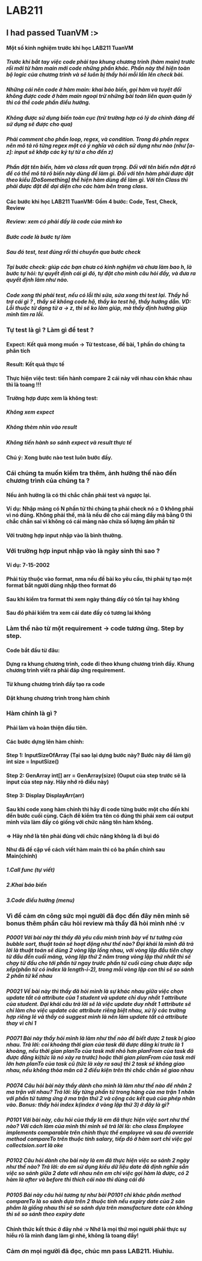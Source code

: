 # LAB211
<h2>I had passed TuanVM :></h2>
<h4>Một số kinh nghiệm trước khi học LAB211 TuanVM</h4>
<h5>Trước khi bắt tay việc code phải tạo khung chương trình (hàm main) trước rồi mới từ hàm main mới code những phần khác. Phần này thể hiện toàn bộ logic của chương trình và sẽ luôn bị thầy hỏi mỗi lần lên check bài.</h5>
<h5>Những cái nên code ở hàm main: khai báo biến, gọi hàm và tuyệt đối không được code ở hàm main ngoại trừ những bài toàn liên quan quản lý thì có thể code phần điều hướng.</h5>
<h5>Không được sử dụng biến toàn cục (trừ trường hợp có lý do chính đáng để sử dụng sẽ được cho qua)</h5>
<h5>Phải comment cho phần loop, regex, và condition. Trong đó phần regex nên mô tả rõ từng regex một có ý nghĩa và cách sử dụng như nào (như [a-z]: input sẽ khớp các ký tự từ a cho đến z)</h5>
<h5>Phần đặt tên biến, hàm và class rất quan trọng. Đối với tên biến nên đặt rõ để có thể mô tả rõ biến này dùng để làm gì. Đối với tên hàm phải được đặt theo kiểu [DoSomething] thể hiện hàm dùng để làm gì. Với tên Class thì phải được đặt để dại diện cho các hàm bên trong class.</h5>
<h4>Các bước khi học LAB211 TuanVM: Gồm 4 bước: Code, Test, Check, Review</h4>
<h5>Review: xem có phải đấy là code của mình ko</h5>
<h5>Bước code là bước tự làm</h5>
<h5>Sau đó test, test đúng rồi thì chuyển qua bước check</h5>
<h5>Tại bước check: giúp các bạn chưa có kinh nghiệm và chưa làm bao h, là bước tự hỏi: tự quyết định cái gì đó, tự đặt cho mình câu hỏi đấy, và đưa ra quyết định làm như nào.</h5>
<h5>Code xong thì phải test, nếu có lỗi thì sửa, sửa xong thì test lại. Thầy hỗ trợ cái gì ? , thầy sẽ không code hộ, thầy ko test hộ, thầy hướng dẫn. VD: Lỗi thuộc từ dạng từ a → z, thì sẽ ko làm giúp, mà thầy định hướng giúp mình tìm ra lỗi.</h5>
<h3>Tự test là gì ? Làm gì để test ?</h3>
<h4>Expect: Kết quả mong muốn → Từ testcase, đề bài, 1 phần do chúng ta phân tích</h4>
<h4>Result: Kết quả thực tế</h4>
<h4>Thực hiện việc test: tiến hành compare 2 cái này với nhau còn khác nhau thì là toang !!!</h4>
<h4>Trường hợp được xem là không test:</h4>
<h5>Không xem expect</h5>
<h5>Không thèm nhìn vào result</h5>
<h5>Không tiến hành so sánh expect và result thực tế
</h5>
<h4>Chú ý: Xong bước nào test luôn bước đấy.</h4>
<h3>Cái chúng ta muốn kiểm tra thêm, ảnh hưởng thế nào đến chương trình của chúng ta ?</h3>
<h4>Nếu ảnh hưởng là có thì chắc chắn phải test và ngược lại.</h4>
<h4>Ví dụ: Nhập mảng có N phần tử thì chúng ta phải check nó ≥ 0 không phải vì nó đúng. Không phải thế, mà là nếu để cho cái mảng đấy mà bằng 0 thì chắc chắn sai vì không có cái mảng nào chứa số lượng âm phần tử</h4>
<h4>Với trường hợp input nhập vào là bình thường.</h4>
<h3>Với trường hợp input nhập vào là ngày sinh thì sao ?</h3>
<h4>Ví dụ: 7-15-2002</h4>
<h4>Phải tùy thuộc vào format, nma nếu đề bài ko yêu cầu, thì phải tự tạo một format bắt người dùng nhập theo format đó</h4>
<h4>Sau khi kiểm tra format thì xem ngày tháng đấy có tồn tại hay không</h4>
<h4>Sau đó phải kiểm tra xem cái date đấy có tương lai không</h4>
<h3>Làm thế nào từ một requirement → code tương ứng. Step by step.</h3>
<h4>Code bắt đầu từ đâu:</h4>
<h4>Dựng ra khung chương trình, code đi theo khung chương trình đấy. Khung chương trình viết ra phải đáp ứng requirement.</h4>
<h4>Từ khung chương trình đấy tạo ra code</h4>
<h4>Đặt khung chương trình trong hàm chính</h4>
<h3>Hàm chính là gì ?</h3>
<h4>Phải làm và hoàn thiện đầu tiên.</h4>
<h4>Các bước dựng lên hàm chính:</h4>
<h4>Step 1: InputSizeOfArray (Tại sao lại dựng bước này? Bước này để làm gì) int size = InputSize()</h4>
<h4>Step 2: GenArray int[] arr = GenArray(size) (Ouput của step trước sẽ là input của step này. Hãy nhớ rõ điều này)</h4>
<h4>Step 3: Display DisplayArr(arr)</h4>
<h4>Sau khi code xong hàm chính thì hãy đi code từng bước một cho đến khi đến bước cuối cùng. Cách để kiểm tra tên có đúng thì phải xem cái output mình vừa làm đấy có giống với chức năng tên hàm không.</h4>
<h4>=> Hãy nhớ là tên phải đúng với chức năng không là đi bụi đó</h4>
<h4>Như đã đề cập về cách viết hàm main thì có ba phần chính sau Main(chính)</h4>
<h5>1.Call func (tự viết)</h5>
<h5>2.Khai báo biến</h5>
<h5>3.Code điều hướng (menu)</h5>
<h3>Vì để cảm ơn công sức mọi người đã đọc đến đây nên mình sẽ bonus thêm phần câu hỏi review mà thầy đã hỏi mình nhé :v</h3>
<h5>P0001
Với bài này thì thầy đã yêu cầu mình trình bày về tư tưởng của bubble sort, thuật toán sẽ hoạt động như thế nào?
Đại khái là mình đã trả lời là thuật toán sẽ dùng 2 vòng lặp lồng nhau,
với vòng lặp đầu tiên chạy từ đầu đến cuối mảng, vòng lặp thứ 2 nằm trong vòng lặp thứ nhất thì sẽ chạy từ đầu cho tới phần tử ngay trước phần tử cuối cùng chưa được sắp xếp(phần tử có index là length-i-2), trong mỗi vòng lặp con thì sẽ so sánh 2 phần tử kề nhau</h5>
<h5>P0021
Về bài này thì thầy đã hỏi mình là sự khác nhau giữa việc chọn update tất cả attribute của 1 student và update chỉ duy nhất 1 attribute của student. Đại khái câu trả lời sẽ là việc update duy nhất 1 attribute sẽ chỉ làm cho việc update các attribute riêng biệt nhau, xử lý các trường hợp riêng lẻ và thầy có suggest mình là nên làm update tất cả attribute thay vì chỉ 1</h5>
<h5>P0071
Bài này thầy hỏi mình là làm như thế nào để biết được 2 task bị giao nhau. 
Trả lời: coi khoảng thời gian của task đã được đăng kí trước là 1 khoảng, nếu thời gian planTo của task mới nhỏ hơn planFrom của task đã được đăng kí(tức là nó xảy ra trước) hoặc thời gian planFrom của task mới lớn hơn planTo của task cũ (tức là xảy ra sau) thì 2 task sẽ không giao nhau, nếu không thỏa mãn cả 2 điều kiện trên thì chắc chắn sẽ giao nhau</h5>
<h5>P0074
Câu hỏi bài này thầy dành cho mình là làm như thế nào để nhân 2 ma trận với nhau?
Trả lời: lấy từng phần tử trong hàng của ma trận 1 nhân với phần tử tương ứng ở ma trận thứ 2 và cộng các kết quả của phép nhân vào.
Bonus: thầy hỏi index k(index ở vòng lặp thứ 3) ở đây là gì?</h5>
<h5>P0101
Với bài này, câu hỏi của thầy là em đã thực hiện việc sort như thế nào?
Với cách làm của mình thì mình sẽ trả lời là: cho class Employee implements comparable trên chính thực thể employee và sau đó override method compareTo trên thuộc tính salary, tiếp đó ở hàm sort chỉ việc gọi collectsion.sort là oke</h5>
<h5>P0102
Câu hỏi dành cho bài này là em đã thực hiện việc so sánh 2 ngày như thế nào? 
Trả lời: do em sử dụng kiểu dữ liệu date đã định nghĩa sẵn việc so sánh giữa 2 date với nhau nên em chỉ việc gọi hàm là được, có 2 hàm là after và before thì thích cái nào thì dùng cái đó</h5>
<h5>P0105
Bài này câu hỏi tương tự như bài P0101 chỉ khác phần method compareTo là so sánh dựa trên 2 thuộc tính nếu expiry date của 2 sản phẩm là giống nhau thì sẽ so sánh dựa trên manufacture date còn không thì sẽ so sánh theo expiry date</h5>
<h4>Chính thức kết thúc ở đây nhé :v Nhớ là mọi thứ mọi người phải thực sự hiểu rõ là mình đang làm gì nhé, không là toang đấy! </h4>
<h3>Cảm ơn mọi người đã đọc, chúc mn pass LAB211. Hiuhiu.</h3>
